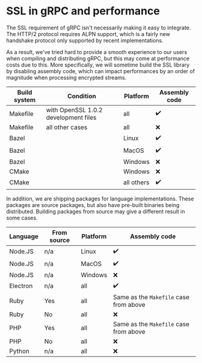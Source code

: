 # SSL in gRPC and performance

The SSL requirement of gRPC isn't necessarily making it easy to integrate. The HTTP/2 protocol requires ALPN support, which is a fairly new handshake protocol only supported by recent implementations.

As a result, we've tried hard to provide a smooth experience to our users when compiling and distributing gRPC, but this may come at performance costs due to this. More specifically, we will sometime build the SSL library by disabling assembly code, which can impact performances by an order of magnitude when processing encrypted streams.

Build system | Condition | Platform | Assembly code
---|---|---|--
Makefile | with OpenSSL 1.0.2 development files | all | :heavy_check_mark:
Makefile | all other cases | all | :x:
Bazel | | Linux | :heavy_check_mark:
Bazel | | MacOS | :heavy_check_mark:
Bazel | | Windows | :x:
CMake | | Windows | :x:
CMake | | all others | :heavy_check_mark:


In addition, we are shipping packages for language implementations. These packages are source packages, but also have pre-built binaries being distributed. Building packages from source may give a different result in some cases.

Language | From source | Platform | Assembly code
---|---|---|---
Node.JS | n/a | Linux | :heavy_check_mark:
Node.JS | n/a | MacOS | :heavy_check_mark:
Node.JS | n/a | Windows | :x:
Electron | n/a | all | :heavy_check_mark:
Ruby | Yes | all | Same as the `Makefile` case from above
Ruby | No | all | :x:
PHP | Yes | all | Same as the `Makefile` case from above
PHP | No | all | :x:
Python | n/a | all | :x:
